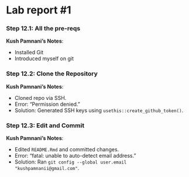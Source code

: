 
<!-- README.md is generated from README.Rmd. Please edit the README.Rmd file -->

# Lab report \#1

### Step 12.1: All the pre-reqs

**Kush Pamnani’s Notes**:  
- Installed Git  
- Introduced myself on git  

### Step 12.2: Clone the Repository

**Kush Pamnani’s Notes**:  
- Cloned repo via SSH.  
- Error: “Permission denied.”  
- Solution: Generated SSH keys using `usethis::create_github_token()`.

### Step 12.3: Edit and Commit

**Kush Pamnani’s Notes**:  
- Edited `README.Rmd` and committed changes.  
- Error: “fatal: unable to auto-detect email address.”  
- Solution: Ran
`git config --global user.email "kushpamnanii@gmail.com"`.
